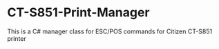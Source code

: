 CT-S851-Print-Manager
=====================

This is a C# manager class for ESC/POS commands for Citizen CT-S851 printer